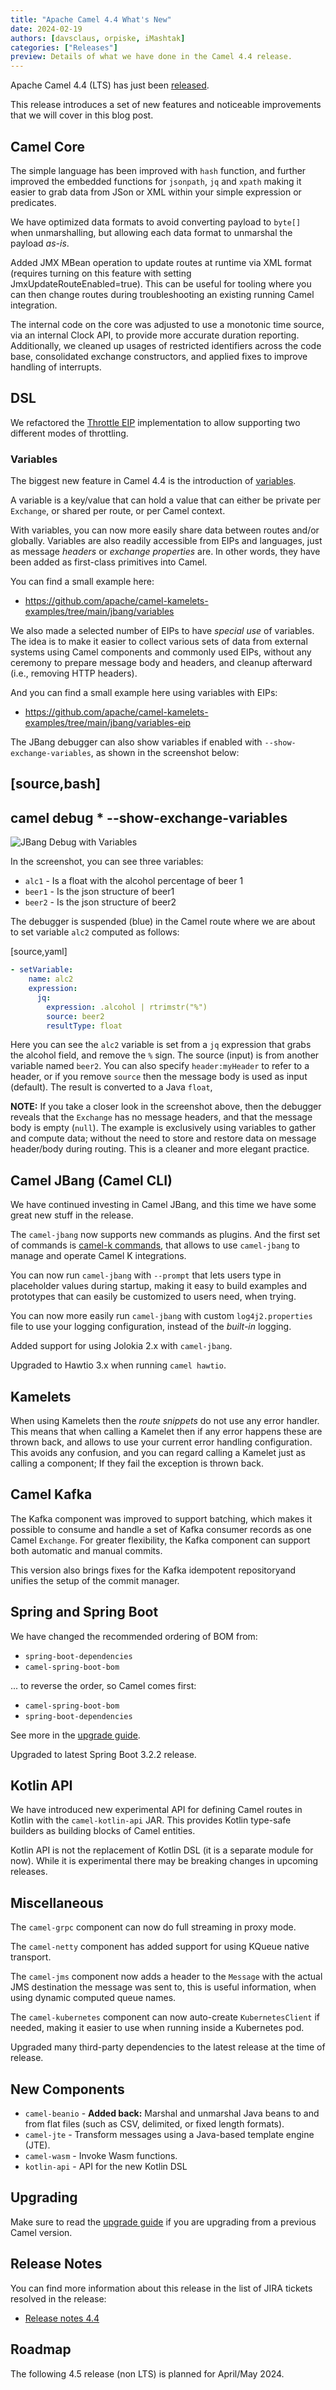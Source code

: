 ```yaml
---
title: "Apache Camel 4.4 What's New"
date: 2024-02-19
authors: [davsclaus, orpiske, iMashtak]
categories: ["Releases"]
preview: Details of what we have done in the Camel 4.4 release.
---
```


Apache Camel 4.4 (LTS) has just been [released](/blog/2024/02/RELEASE-4.4.0/).

This release introduces a set of new features and noticeable improvements that we will cover in this blog post.

## Camel Core

The simple language has been improved with `hash` function, and further improved the embedded functions for `jsonpath`, `jq` and `xpath`
making it easier to grab data from JSon or XML within your simple expression or predicates.

We have optimized data formats to avoid converting payload to `byte[]` when unmarshalling, but allowing each data format
to unmarshal the payload _as-is_. 

Added JMX MBean operation to update routes at runtime via XML format (requires turning on this feature with setting JmxUpdateRouteEnabled=true).
This can be useful for tooling where you can then change routes during troubleshooting an existing running Camel integration.

The internal code on the core was adjusted to use a monotonic time source, via an internal Clock API, to provide more accurate duration reporting. 
Additionally, we cleaned up usages of restricted identifiers across the code base, consolidated exchange constructors, and applied fixes to 
improve handling of interrupts.

## DSL

We refactored the [Throttle EIP](/components/next/eips/throttle-eip.html) implementation to allow supporting two different modes of throttling.

### Variables

The biggest new feature in Camel 4.4 is the introduction of [variables](/manual/variables.adoc).

A variable is a key/value that can hold a value that can either be private per `Exchange`, or shared per route, or per Camel context.

With variables, you can now more easily share data between routes and/or globally. Variables are also readily accessible
from EIPs and languages, just as message _headers_ or _exchange properties_ are. In other words, they have been added
as first-class primitives into Camel.

You can find a small example here:

- https://github.com/apache/camel-kamelets-examples/tree/main/jbang/variables

We also made a selected number of EIPs to have _special use_ of variables. The idea is to make it easier to
collect various sets of data from external systems using Camel components and commonly used EIPs, without any
ceremony to prepare message body and headers, and cleanup afterward (i.e., removing HTTP headers).

And you can find a small example here using variables with EIPs:

- https://github.com/apache/camel-kamelets-examples/tree/main/jbang/variables-eip

The JBang debugger can also show variables if enabled with `--show-exchange-variables`, as shown in the screenshot below:

[source,bash]
----
camel debug * --show-exchange-variables
----

![JBang Debug with Variables](variable-debug.png)

In the screenshot, you can see three variables:

- `alc1` - Is a float with the alcohol percentage of beer 1
- `beer1` - Is the json structure of beer1
- `beer2` - Is the json structure of beer2

The debugger is suspended (blue) in the Camel route where we are about to set variable `alc2` computed as follows:

[source,yaml]
```yaml
- setVariable:
    name: alc2
    expression:
      jq:
        expression: .alcohol | rtrimstr("%")
        source: beer2
        resultType: float
```

Here you can see the `alc2` variable is set from a `jq` expression that grabs the alcohol field, and remove the `%` sign.
The source (input) is from another variable named `beer2`. You can also specify `header:myHeader` to refer to a header, or
if you remove `source` then the message body is used as input (default).
The result is converted to a Java `float`,

**NOTE:** 
If you take a closer look in the screenshot above, then the debugger reveals that the `Exchange` has no message headers,
and that the message body is empty (`null`). The example is exclusively using variables to gather and compute data; without
the need to store and restore data on message header/body during routing. This is a cleaner and more elegant practice.

## Camel JBang (Camel CLI)

We have continued investing in Camel JBang, and this time we have some great new stuff in the release.

The `camel-jbang` now supports new commands as plugins. And the first set of commands is [camel-k commands](/manual/camel-jbang-k.html),
that allows to use `camel-jbang` to manage and operate Camel K integrations.

You can now run `camel-jbang` with `--prompt` that lets users type in placeholder values during startup,
making it easy to build examples and prototypes that can easily be customized to users need, when trying.

You can now more easily run `camel-jbang` with custom `log4j2.properties` file to use your logging configuration,
instead of the _built-in_ logging.

Added support for using Jolokia 2.x with `camel-jbang`.

Upgraded to Hawtio 3.x when running `camel hawtio`.

## Kamelets

When using Kamelets then the _route snippets_ do not use any error handler. This means that when calling a Kamelet
then if any error happens these are thrown back, and allows to use your current error handling configuration. This
avoids any confusion, and you can regard calling a Kamelet just as calling a component; If they fail the exception is thrown back.

## Camel Kafka

The Kafka component was improved to support batching, which makes it possible to consume and handle a set of 
Kafka consumer records as one Camel `Exchange`. For greater flexibility, the Kafka component can support both automatic and manual commits. 

This version also brings fixes for the Kafka idempotent repositoryand unifies the setup of the commit manager.

## Spring and Spring Boot

We have changed the recommended ordering of BOM from:

- `spring-boot-dependencies`
- `camel-spring-boot-bom`

... to reverse the order, so Camel comes first:

- `camel-spring-boot-bom`
- `spring-boot-dependencies`

See more in the [upgrade guide](/manual/camel-4x-upgrade-guide-4_4.html). 

Upgraded to latest Spring Boot 3.2.2 release.


## Kotlin API

We have introduced new experimental API for defining Camel routes in Kotlin with the `camel-kotlin-api` JAR.
This provides Kotlin type-safe builders as building blocks of Camel entities.

Kotlin API is not the replacement of Kotlin DSL (it is a separate module for now).
While it is experimental there may be breaking changes in upcoming releases.


## Miscellaneous

The `camel-grpc` component can now do full streaming in proxy mode. 

The `camel-netty` component has added support for using KQueue native transport.

The `camel-jms` component now adds a header to the `Message` with the actual JMS destination the message was sent to,
this is useful information, when using dynamic computed queue names.

The `camel-kubernetes` component can now auto-create `KubernetesClient` if needed, making it easier to use when running inside
a Kubernetes pod.

Upgraded many third-party dependencies to the latest release at the time of release.

## New Components

- `camel-beanio` - **Added back:** Marshal and unmarshal Java beans to and from flat files (such as CSV, delimited, or fixed length formats).
- `camel-jte` - Transform messages using a Java-based template engine (JTE).
- `camel-wasm` - Invoke Wasm functions.
- `kotlin-api` - API for the new Kotlin DSL

## Upgrading

Make sure to read the [upgrade guide](/manual/camel-4x-upgrade-guide-4_4.html) if you are upgrading from a previous Camel version.

## Release Notes

You can find more information about this release in the list of JIRA tickets resolved in the release:

- [Release notes 4.4](/releases/release-4.4.0/)

## Roadmap

The following 4.5 release (non LTS) is planned for April/May 2024.

